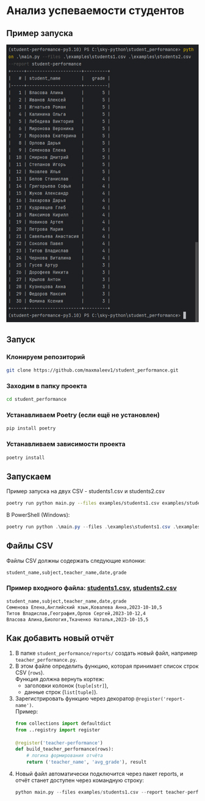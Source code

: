 # Анализ успеваемости студентов

## Пример запуска
![С tabulate](docs/result_screen.png)

## Запуск

### Клонируем репозиторий
```bash
git clone https://github.com/maxmaleev1/student_performance.git
```

### Заходим в папку проекта
```bash
cd student_performance
```

### Устанавливаем Poetry (если ещё не установлен)
```bash
pip install poetry
```

### Устанавливаем зависимости проекта
```bash
poetry install
```
## Запускаем
Пример запуска на двух CSV - students1.csv и students2.csv
```bash
poetry run python main.py --files examples/students1.csv examples/students2.csv --report student-performance
```

В PowerShell (Windows):
```powershell
poetry run python .\main.py --files .\examples\students1.csv .\examples\students2.csv --report student-performance
```
## Файлы CSV
Файлы CSV должны содержать следующие колонки:
```
student_name,subject,teacher_name,date,grade
```
### Пример входного файла: [students1.csv](examples/students1.csv), [students2.csv](examples/students2.csv)
```
student_name,subject,teacher_name,date,grade
Семенова Елена,Английский язык,Ковалева Анна,2023-10-10,5
Титов Владислав,География,Орлов Сергей,2023-10-12,4
Власова Алина,Биология,Ткаченко Наталья,2023-10-15,5
```

## Как добавить новый отчёт
1. В папке `student_performance/reports/` создать новый файл, например `teacher_performance.py`.  
2. В этом файле определить функцию, которая принимает список строк CSV (`rows`).  
   Функция должна вернуть кортеж:  
   - заголовки колонок (`tuple[str]`),  
   - данные строк (`list[tuple]`).  
3. Зарегистрировать функцию через декоратор `@register('report-name')`.  
   Пример:
   ```python
   from collections import defaultdict
   from ..registry import register

   @register('teacher-performance')
   def build_teacher_performance(rows):
       # логика формирования отчёта
       return ('teacher_name', 'avg_grade'), result

4. Новый файл автоматически подключится через пакет reports, и отчёт станет 
   доступен через командную строку:
    ```python
    python main.py --files examples/students1.csv --report teacher-performance
